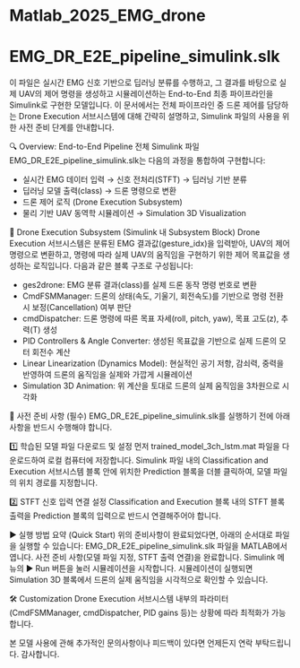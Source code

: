 # Matlab_2025_EMG_drone

# EMG_DR_E2E_pipeline_simulink.slk
이 파일은 실시간 EMG 신호 기반으로 딥러닝 분류를 수행하고, 그 결과를 바탕으로 실제 UAV의 제어 명령을 생성하고 시뮬레이션하는 End-to-End 최종 파이프라인을 Simulink로 구현한 모델입니다.
이 문서에서는 전체 파이프라인 중 드론 제어를 담당하는 Drone Execution 서브시스템에 대해 간략히 설명하고, Simulink 파일의 사용을 위한 사전 준비 단계를 안내합니다.

🔍 Overview: End-to-End Pipeline
전체 Simulink 파일 EMG_DR_E2E_pipeline_simulink.slk는 다음의 과정을 통합하여 구현합니다:
- 실시간 EMG 데이터 입력 → 신호 전처리(STFT) → 딥러닝 기반 분류
- 딥러닝 모델 출력(class) → 드론 명령으로 변환
- 드론 제어 로직 (Drone Execution Subsystem)
- 물리 기반 UAV 동역학 시뮬레이션 → Simulation 3D Visualization

🚁 Drone Execution Subsystem (Simulink 내 Subsystem Block)
Drone Execution 서브시스템은 분류된 EMG 결과값(gesture_idx)을 입력받아, UAV의 제어 명령으로 변환하고, 명령에 따라 실제 UAV의 움직임을 구현하기 위한 제어 목표값을 생성하는 로직입니다. 다음과 같은 블록 구조로 구성됩니다:
- ges2drone: EMG 분류 결과(class)를 실제 드론 동작 명령 번호로 변환
- CmdFSMManager: 드론의 상태(속도, 기울기, 회전속도)를 기반으로 명령 전환 시 보정(Cancellation) 여부 판단
- cmdDispatcher: 드론 명령에 따른 목표 자세(roll, pitch, yaw), 목표 고도(z), 추력(T) 생성
- PID Controllers & Angle Converter: 생성된 목표값을 기반으로 실제 드론의 모터 회전수 계산
- Linear Linearization (Dynamics Model): 현실적인 공기 저항, 감쇠력, 중력을 반영하여 드론의 움직임을 실제와 가깝게 시뮬레이션
- Simulation 3D Animation: 위 계산을 토대로 드론의 실제 움직임을 3차원으로 시각화

🚧 사전 준비 사항 (필수)
EMG_DR_E2E_pipeline_simulink.slk를 실행하기 전에 아래 사항을 반드시 수행해야 합니다.

  1️⃣ 학습된 모델 파일 다운로드 및 설정
  먼저 trained_model_3ch_lstm.mat 파일을 다운로드하여 로컬 컴퓨터에 저장합니다.
  Simulink 파일 내의 Classification and Execution 서브시스템 블록 안에 위치한 Prediction 블록을 더블 클릭하여, 모델 파일의 위치 경로를 지정합니다.

  2️⃣ STFT 신호 입력 연결 설정
  Classification and Execution 블록 내의 STFT 블록 출력을 Prediction 블록의 입력으로 반드시 연결해주어야 합니다.
  

▶️ 실행 방법 요약 (Quick Start)
위의 준비사항이 완료되었다면, 아래의 순서대로 파일을 실행할 수 있습니다:
  EMG_DR_E2E_pipeline_simulink.slk 파일을 MATLAB에서 엽니다.
  사전 준비 사항(모델 파일 지정, STFT 출력 연결)을 완료합니다.
  Simulink 메뉴의 ▶️ Run 버튼을 눌러 시뮬레이션을 시작합니다.
  시뮬레이션이 실행되면 Simulation 3D 블록에서 드론의 실제 움직임을 시각적으로 확인할 수 있습니다.

🛠️ Customization
Drone Execution 서브시스템 내부의 파라미터(CmdFSMManager, cmdDispatcher, PID gains 등)는 상황에 따라 최적화가 가능합니다.



본 모델 사용에 관해 추가적인 문의사항이나 피드백이 있다면 언제든지 연락 부탁드립니다. 감사합니다.
